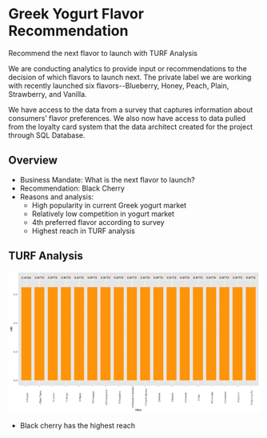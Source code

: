 # Greek Yogurt Flavor Recommendation
Recommend the next flavor to launch with TURF Analysis

We are conducting analytics to provide input or recommendations to the
decision of which flavors to launch next. The private label we are working with recently
launched six flavors--Blueberry, Honey, Peach, Plain, Strawberry, and Vanilla.

We have access to the data from a survey that captures information about consumers’
flavor preferences. We also now have access to data pulled from the loyalty card system that the data architect created for the project through SQL Database.

## Overview
- Business Mandate: What is the next flavor to launch?
- Recommendation: Black Cherry 
- Reasons and analysis: 
  - High popularity in current Greek yogurt market
  - Relatively low competition in yogurt market
  - 4th preferred flavor according to survey
  - Highest reach in TURF analysis

## TURF Analysis
![turf](image/turf.png)
- Black cherry has the highest reach
